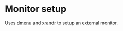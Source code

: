 # Monitor setup

Uses [dmenu](https://tools.suckless.org/dmenu/) and [xrandr](https://wiki.archlinux.org/title/xrandr) to setup an external monitor.

